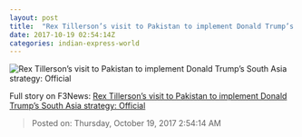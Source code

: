```yaml
---
layout: post
title:  "Rex Tillerson’s visit to Pakistan to implement Donald Trump’s South Asia strategy: Official"
date: 2017-10-19 02:54:14Z
categories: indian-express-world
---
```


![Rex Tillerson’s visit to Pakistan to implement Donald Trump’s South Asia strategy: Official](http://images.indianexpress.com/2017/10/til-759.jpg?w=759)




Full story on F3News: [Rex Tillerson’s visit to Pakistan to implement Donald Trump’s South Asia strategy: Official](http://www.f3nws.com/n/BfWX2B)

> Posted on: Thursday, October 19, 2017 2:54:14 AM
